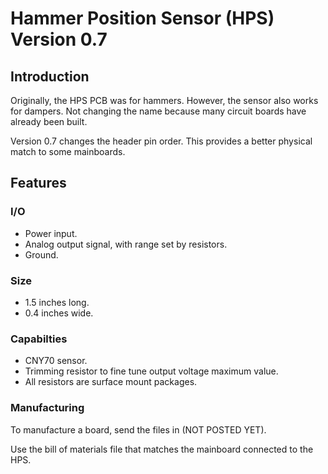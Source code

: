 # Hammer Position Sensor (HPS) Version 0.7

## Introduction

Originally, the HPS PCB was for hammers.  However, the sensor also works for dampers.  Not changing the name because many circuit boards have already been built.

Version 0.7 changes the header pin order. This provides a better physical match to some mainboards.

## Features

### I/O
* Power input.
* Analog output signal, with range set by resistors.
* Ground.

### Size
* 1.5 inches long.
* 0.4 inches wide.

### Capabilties
* CNY70 sensor.
* Trimming resistor to fine tune output voltage maximum value.
* All resistors are surface mount packages.

### Manufacturing

To manufacture a board, send the files in (NOT POSTED YET).

Use the bill of materials file that matches the mainboard connected to the HPS.
